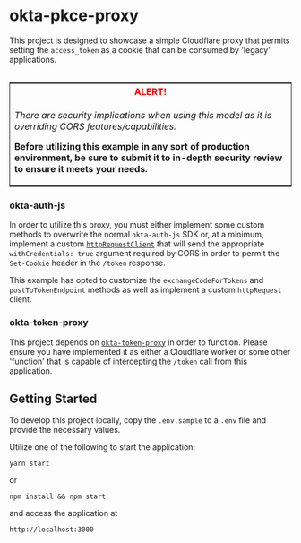 # okta-pkce-proxy
This project is designed to showcase a simple Cloudflare proxy that permits setting the `access_token` as a cookie that can be consumed by 'legacy' applications.
</br></br>
<table style='border: 1px solid'>
<th>
<span style='color: red;'><b>ALERT!</b></span>
</th>
<tr>
<td>
<p><i>There are security implications when using this model as it is overriding CORS features/capabilities.</i></p>
<p><b>Before utilizing this example in any sort of production environment, be sure to submit it to in-depth security review to ensure it meets your needs.</b></p>
</td>
</tr>
</table>

### okta-auth-js
In order to utilize this proxy, you must either implement some custom methods to overwrite the normal `okta-auth-js` SDK or, at a minimum, implement a custom [`httpRequestClient`](https://github.com/okta/okta-auth-js#httprequestclient) that will send the appropriate `withCredentials: true` argument required by CORS in order to permit the `Set-Cookie` header in the `/token` response.

This example has opted to customize the `exchangeCodeForTokens` and `postToTokenEndpoint` methods as well as implement a custom `httpRequest` client.

### okta-token-proxy
This project depends on [`okta-token-proxy`](https://github.com/eatplaysleep/okta-token-proxy) in order to function. Please ensure you have implemented it as either a Cloudflare worker or some other 'function' that is capable of intercepting the `/token` call from this application.

## Getting Started
To develop this project locally, copy the `.env.sample` to a `.env` file and provide the necessary values.

Utilize one of the following to start the application:
```
yarn start
```
or
```
npm install && npm start
```
and access the application at

```
http://localhost:3000
```
